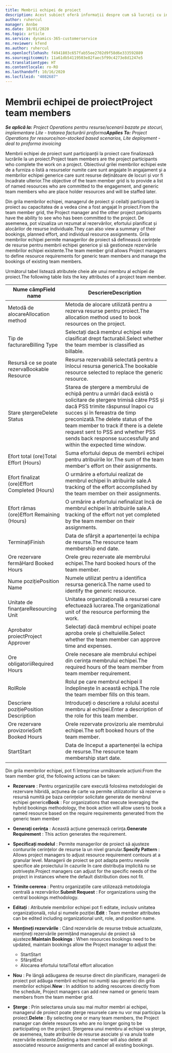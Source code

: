 ```yaml
---
title: Membrii echipei de proiect
description: Acest subiect oferă informații despre cum să lucrați cu informațiile, atributele și planificarea membrilor echipei de proiect.
author: ruhercul
manager: Annbe
ms.date: 10/01/2020
ms.topic: article
ms.service: dynamics-365-customerservice
ms.reviewer: kfend
ms.author: ruhercul
ms.openlocfilehash: f4941803c657fab55ee2702d9f58d6e333592889
ms.sourcegitcommit: 11a61db54119503e82faec5f99c4273e8d1247e5
ms.translationtype: HT
ms.contentlocale: ro-RO
ms.lasthandoff: 10/16/2020
ms.locfileid: "4082687"
---
```

# <a name="project-team-members"></a><span data-ttu-id="2b34d-103">Membrii echipei de proiect</span><span class="sxs-lookup"><span data-stu-id="2b34d-103">Project team members</span></span>

<span data-ttu-id="2b34d-104">_**Se aplică la:** Project Operations pentru resurse/scenarii bazate pe stocuri, implementare Lite - tratarea facturării proforma_</span><span class="sxs-lookup"><span data-stu-id="2b34d-104">_**Applies To:** Project Operations for resource/non-stocked based scenarios, Lite deployment - deal to proforma invoicing_</span></span>

<span data-ttu-id="2b34d-105">Membrii echipei de proiect sunt participanții la proiect care finalizează lucrările la un proiect.</span><span class="sxs-lookup"><span data-stu-id="2b34d-105">Project team members are the project participants who complete the work on a project.</span></span> <span data-ttu-id="2b34d-106">Obiectivul grilei membrilor echipei este de a furniza o listă a resurselor numite care sunt angajate în angajament și a membrilor echipei generice care sunt resurse deținătoare de locuri și vor fi încadrate ulterior.</span><span class="sxs-lookup"><span data-stu-id="2b34d-106">The objective of the team member grid is to provide a list of named resources who are committed to the engagement, and generic team members who are place holder resources and will be staffed later.</span></span>

<span data-ttu-id="2b34d-107">Din grila membrilor echipei, managerul de proiect și ceilalți participanți la proiect au capacitatea de a vedea cine a fost angajat în proiect.</span><span class="sxs-lookup"><span data-stu-id="2b34d-107">From the team member grid, the Project manager and the other project participants have the ability to see who has been committed to the project.</span></span> <span data-ttu-id="2b34d-108">De asemenea, pot vizualiza un rezumat al rezervărilor, efortului planificat și alocărilor de resurse individuale.</span><span class="sxs-lookup"><span data-stu-id="2b34d-108">They can also view a summary of their bookings, planned effort, and individual resource assignments.</span></span> <span data-ttu-id="2b34d-109">Grila membrilor echipei permite managerilor de proiect să definească cerințele de resurse pentru membrii echipei generice și să gestioneze rezervările membrilor echipei existente.</span><span class="sxs-lookup"><span data-stu-id="2b34d-109">The team member grid allows Project managers to define resource requirements for generic team members and manage the bookings of existing team members.</span></span>

<span data-ttu-id="2b34d-110">Următorul tabel listează atributele cheie ale unui membru al echipei de proiect.</span><span class="sxs-lookup"><span data-stu-id="2b34d-110">The following table lists the key attributes of a project team member.</span></span>

| <span data-ttu-id="2b34d-111">Nume câmp</span><span class="sxs-lookup"><span data-stu-id="2b34d-111">Field name</span></span>          | <span data-ttu-id="2b34d-112">Descriere</span><span class="sxs-lookup"><span data-stu-id="2b34d-112">Description</span></span>                                                                                                                                                                  |
|--------------------------|-----------------------------------------------------------------------------------------------------------------------------------------------------------------------------------|
| <span data-ttu-id="2b34d-113">Metodă de alocare</span><span class="sxs-lookup"><span data-stu-id="2b34d-113">Allocation method</span></span>        | <span data-ttu-id="2b34d-114">Metoda de alocare utilizată pentru a rezerva resurse pentru proiect.</span><span class="sxs-lookup"><span data-stu-id="2b34d-114">The allocation method used to book resources on the project.</span></span>                                                                         |
| <span data-ttu-id="2b34d-115">Tip de facturare</span><span class="sxs-lookup"><span data-stu-id="2b34d-115">Billing Type</span></span>             | <span data-ttu-id="2b34d-116">Selectați dacă membrul echipei este clasificat drept facturabil.</span><span class="sxs-lookup"><span data-stu-id="2b34d-116">Select whether the team member is classified as billable.</span></span>                                                                                                                                       |
| <span data-ttu-id="2b34d-117">Resursă ce se poate rezerva</span><span class="sxs-lookup"><span data-stu-id="2b34d-117">Bookable Resource</span></span>        | <span data-ttu-id="2b34d-118">Resursa rezervabilă selectată pentru a înlocui resursa generică.</span><span class="sxs-lookup"><span data-stu-id="2b34d-118">The bookable resource selected to replace the generic resource.</span></span>                                                                                                                   |
| <span data-ttu-id="2b34d-119">Stare ștergere</span><span class="sxs-lookup"><span data-stu-id="2b34d-119">Delete Status</span></span>            | <span data-ttu-id="2b34d-120">Starea de ștergere a membrului de echipă pentru a urmări dacă există o solicitare de ștergere trimisă către PSS și dacă PSS trimite răspunsul înapoi cu succes și în fereastra de timp preconizată.</span><span class="sxs-lookup"><span data-stu-id="2b34d-120">The delete status of the team member to track if there is a delete request sent to PSS and whether PSS sends back response successfully and within the expected time window.</span></span> |
| <span data-ttu-id="2b34d-121">Efort total (ore)</span><span class="sxs-lookup"><span data-stu-id="2b34d-121">Total Effort (Hours)</span></span>     | <span data-ttu-id="2b34d-122">Suma efortului depus de membrii echipei pentru atribuirile lor.</span><span class="sxs-lookup"><span data-stu-id="2b34d-122">The sum of the team member's effort on their assignments.</span></span>                                                                                                                         |
| <span data-ttu-id="2b34d-123">Efort finalizat (ore)</span><span class="sxs-lookup"><span data-stu-id="2b34d-123">Effort Completed (Hours)</span></span> | <span data-ttu-id="2b34d-124">O urmărire a efortului realizat de membrul echipei în atribuirile sale.</span><span class="sxs-lookup"><span data-stu-id="2b34d-124">A tracking of the effort accomplished by the team member on their assignments.</span></span>                                                                                           |
| <span data-ttu-id="2b34d-125">Efort rămas (ore)</span><span class="sxs-lookup"><span data-stu-id="2b34d-125">Effort Remaining (Hours)</span></span> | <span data-ttu-id="2b34d-126">O urmărire a efortului nefinalizat încă de membrul echipei în atribuirile sale.</span><span class="sxs-lookup"><span data-stu-id="2b34d-126">A tracking of the effort not yet completed by the team member on their assignments.</span></span>                                                                                    |
| <span data-ttu-id="2b34d-127">Terminați</span><span class="sxs-lookup"><span data-stu-id="2b34d-127">Finish</span></span>                   | <span data-ttu-id="2b34d-128">Data de sfârșit a apartenenței la echipa de resurse.</span><span class="sxs-lookup"><span data-stu-id="2b34d-128">The resource team membership end date.</span></span>                                                                                                                                            |
| <span data-ttu-id="2b34d-129">Ore rezervare fermă</span><span class="sxs-lookup"><span data-stu-id="2b34d-129">Hard Booked Hours</span></span>        | <span data-ttu-id="2b34d-130">Orele greu rezervate ale membrului echipei.</span><span class="sxs-lookup"><span data-stu-id="2b34d-130">The hard booked hours of the team member.</span></span>                                                                                                                                                                |
| <span data-ttu-id="2b34d-131">Nume poziție</span><span class="sxs-lookup"><span data-stu-id="2b34d-131">Position Name</span></span>            | <span data-ttu-id="2b34d-132">Numele utilizat pentru a identifica resursa generică.</span><span class="sxs-lookup"><span data-stu-id="2b34d-132">The name used to identify the generic resource.</span></span>                                                                                                                                   |
| <span data-ttu-id="2b34d-133">Unitate de finanțare</span><span class="sxs-lookup"><span data-stu-id="2b34d-133">Resourcing Unit</span></span>          | <span data-ttu-id="2b34d-134">Unitatea organizațională a resursei care efectuează lucrarea.</span><span class="sxs-lookup"><span data-stu-id="2b34d-134">The organizational unit of the resource performing the work.</span></span>                                                                                                                      |
| <span data-ttu-id="2b34d-135">Aprobator proiect</span><span class="sxs-lookup"><span data-stu-id="2b34d-135">Project Approver</span></span>         | <span data-ttu-id="2b34d-136">Selectați dacă membrul echipei poate aproba orele și cheltuielile.</span><span class="sxs-lookup"><span data-stu-id="2b34d-136">Select whether the team member can approve time and expenses.</span></span>                                                                                                                     |
| <span data-ttu-id="2b34d-137">Ore obligatorii</span><span class="sxs-lookup"><span data-stu-id="2b34d-137">Required Hours</span></span>           | <span data-ttu-id="2b34d-138">Orele necesare ale membrului echipei din cerința membrului echipei.</span><span class="sxs-lookup"><span data-stu-id="2b34d-138">The required hours of the team member from team member requirement.</span></span>                                                                                                                       |
| <span data-ttu-id="2b34d-139">Rol</span><span class="sxs-lookup"><span data-stu-id="2b34d-139">Role</span></span>                     | <span data-ttu-id="2b34d-140">Rolul pe care membrul echipei îl îndeplinește în această echipă.</span><span class="sxs-lookup"><span data-stu-id="2b34d-140">The role the team member fills on this team.</span></span>                                                                                                                                |
| <span data-ttu-id="2b34d-141">Descriere poziție</span><span class="sxs-lookup"><span data-stu-id="2b34d-141">Position Description</span></span>     | <span data-ttu-id="2b34d-142">Introduceți o descriere a rolului acestui membru al echipei.</span><span class="sxs-lookup"><span data-stu-id="2b34d-142">Enter a description of the role for this team member.</span></span>                                                                                                                             |
| <span data-ttu-id="2b34d-143">Ore rezervare provizorie</span><span class="sxs-lookup"><span data-stu-id="2b34d-143">Soft Booked Hours</span></span>        | <span data-ttu-id="2b34d-144">Orele rezervate provizoriu ale membrului echipei.</span><span class="sxs-lookup"><span data-stu-id="2b34d-144">The soft booked hours of the team member.</span></span>                                                                                                                                                                 |
| <span data-ttu-id="2b34d-145">Start</span><span class="sxs-lookup"><span data-stu-id="2b34d-145">Start</span></span>                    | <span data-ttu-id="2b34d-146">Data de început a apartenenței la echipa de resurse.</span><span class="sxs-lookup"><span data-stu-id="2b34d-146">The resource team membership start date.</span></span>                                                                                                                                          |

<span data-ttu-id="2b34d-147">Din grila membrilor echipei, pot fi întreprinse următoarele acțiuni:</span><span class="sxs-lookup"><span data-stu-id="2b34d-147">From the team member grid, the following actions can be taken:</span></span>

- <span data-ttu-id="2b34d-148">**Rezervare** : Pentru organizațiile care execută folosirea metodologiei de rezervare hibridă, acțiunea de carte va permite utilizatorilor să rezerve o resursă numită pe baza cerințelor solicitate generate de membrul echipei generice</span><span class="sxs-lookup"><span data-stu-id="2b34d-148">**Book** : For organizations that execute leveraging the hybrid bookings methodology, the book action will allow users to book a named resource based on the require requirements generated from the generic team member</span></span>
- <span data-ttu-id="2b34d-149">**Generați cerința** : Această acțiune generează cerința.</span><span class="sxs-lookup"><span data-stu-id="2b34d-149">**Generate Requirement** : This action generates the requirement.</span></span>
- <span data-ttu-id="2b34d-150">**Specificați modelul** : Permite managerilor de proiect să ajusteze contururile cerințelor de resurse la un nivel granular.</span><span class="sxs-lookup"><span data-stu-id="2b34d-150">**Specify Pattern** : Allows project managers to adjust resource requirement contours at a granular level.</span></span> <span data-ttu-id="2b34d-151">Managerii de proiect se pot adapta pentru nevoile specifice ale proiectului în cazurile în care distribuția implicită nu se potrivește.</span><span class="sxs-lookup"><span data-stu-id="2b34d-151">Project managers can adjust for the specific needs of the project in instances where the default distribution does not fit.</span></span>
- <span data-ttu-id="2b34d-152">**Trimite cererea** : Pentru organizațiile care utilizează metodologia centrală a rezervărilor.</span><span class="sxs-lookup"><span data-stu-id="2b34d-152">**Submit Request** : For organizations using the central bookings methodology.</span></span>
- <span data-ttu-id="2b34d-153">**Editați** : Atributele membrilor echipei pot fi editate, inclusiv unitatea organizațională, rolul și numele poziției.</span><span class="sxs-lookup"><span data-stu-id="2b34d-153">**Edit** : Team member attributes can be edited including organizational unit, role, and position name.</span></span>
- <span data-ttu-id="2b34d-154">**Mențineți rezervările** : Când rezervările de resurse trebuie actualizate, mențineți rezervările permițând managerului de proiect să ajusteze:</span><span class="sxs-lookup"><span data-stu-id="2b34d-154">**Maintain Bookings** : When resources bookings need to be updated, maintain bookings allow the Project manager to adjust the:</span></span>

    - <span data-ttu-id="2b34d-155">Start</span><span class="sxs-lookup"><span data-stu-id="2b34d-155">Start</span></span>
    - <span data-ttu-id="2b34d-156">Sfârșit</span><span class="sxs-lookup"><span data-stu-id="2b34d-156">End</span></span>
    - <span data-ttu-id="2b34d-157">Alocarea efortului total</span><span class="sxs-lookup"><span data-stu-id="2b34d-157">Total effort allocation</span></span>

- <span data-ttu-id="2b34d-158">**Nou** : Pe lângă adăugarea de resurse direct din planificare, managerii de proiect pot adăuga membrii echipei noi numiți sau generici din grila membrilor echipei.</span><span class="sxs-lookup"><span data-stu-id="2b34d-158">**New** : In addition to adding resources directly from the schedule, Project managers can add new named or generic team members from the team member grid.</span></span>
- <span data-ttu-id="2b34d-159">**Șterge** : Prin selectarea unuia sau mai multor membri ai echipei, managerul de proiect poate șterge resursele care nu vor mai participa la proiect.</span><span class="sxs-lookup"><span data-stu-id="2b34d-159">**Delete** : By selecting one or many team members, the Project manager can delete resources who are no longer going to be participating on the project.</span></span> <span data-ttu-id="2b34d-160">Ștergerea unui membru al echipei va șterge, de asemenea, toate atribuirile de resurse asociate și va anula toate rezervările existente.</span><span class="sxs-lookup"><span data-stu-id="2b34d-160">Deleting a team member will also delete all associated resource assignments and  cancel all existing bookings.</span></span>
